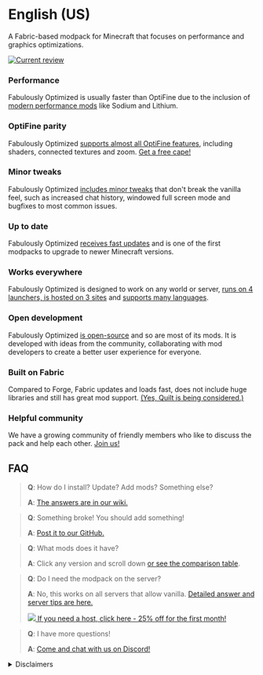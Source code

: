 # English (US)

A Fabric-based modpack for Minecraft that focuses on performance and graphics optimizations. 

[![Current review](https://img.youtube.com/vi/bb8G9X5Q_4I/maxresdefault.jpg)](https://www.youtube.com/watch?v=bb8G9X5Q_4I)

### Performance

Fabulously Optimized is usually faster than OptiFine due to the inclusion of [modern performance mods][1] like Sodium and Lithium.

### OptiFine parity

Fabulously Optimized [supports almost all OptiFine features][2], including shaders, connected textures and zoom. [Get a free cape!][3]

### Minor tweaks

Fabulously Optimized [includes minor tweaks][4] that don't break the vanilla feel, such as increased chat history, windowed full screen mode and bugfixes to most common issues.

### Up to date

Fabulously Optimized [receives fast updates][5] and is one of the first modpacks to upgrade to newer Minecraft versions.

### Works everywhere

Fabulously Optimized is designed to work on any world or server, [runs on 4 launchers, is hosted on 3 sites][6] and [supports many languages][7].

### Open development

Fabulously Optimized [is open-source][8] and so are most of its mods. It is developed with ideas from the community, collaborating with mod developers to create a better user experience for everyone.

### Built on Fabric

Compared to Forge, Fabric updates and loads fast, does not include huge libraries and still has great mod support. [(Yes, Quilt is being considered.)][9]

### Helpful community

We have a growing community of friendly members who like to discuss the pack and help each other. [Join us!][10]

## FAQ

> **Q**: How do I install? Update? Add mods? Something else?
> 
> **A**: [The answers are in our wiki.][11]


> **Q**: Something broke! You should add something!
> 
> **A**: [Post it to our GitHub.][8]


> **Q**: What mods does it have? 
> 
> **A**: Click any version and scroll down [or see the comparison table][12].


> **Q**: Do I need the modpack on the server?
> 
> **A**: No, this works on all servers that allow vanilla. [Detailed answer and server tips are here.][13] 
> 
> [![](https://i.ibb.co/gr9mSxW/image.png) If you need a host, click here - 25% off for the first month!][14]


> **Q**: I have more questions!
> 
> **A**: [Come and chat with us on Discord!][10]

<details>
   <summary>Disclaimers</summary>
   
* The modpack has been set up to be compatible with the rules of most public third-party servers, but it is your responsibility to verify whether you are allowed to use it or not. By installing this modpack you agree that the modpack author, the mod developers and Mojang provide no warranties for using this modpack, every action you do with it is your own. 
   
    * The command */ghost* (provided by [AntiGhost][15]) may be disallowed by the rules on some servers [as it sends a slight amount of packets][16], but it is safe if you don't spam it, use only when you are stuck in blocks.
* This modpack is using [Starlight][17] for chunk optimization and [due to the way it works][18], disabling (or replacing) the mod will make your existing worlds initially load a bit slower. This is harmless, it simply means the game is calculating the lit up areas again with a different algorithm.
* This modpack disables the [third-party server disclaimer][19], so if you are using the multiplayer function, you also agree to the following: 
    > Caution: Online play is offered by third-party servers that are not owned, operated, or supervised by Mojang Studios or Microsoft. During online play, you may be exposed to unmoderated chat messages or other types of user-generated content that may not be suitable for everyone. 

* [The "social interactions" screen][20] can be used by pressing the key `P` in-game or the `Social Interactions` button in the pause menu (coming soon), where players can ignore others' chat messages. However, chat reporting is disabled due to player safety and privacy concerns [(technical explanation)][21]. 
   * Chat reporting can be re-enabled by [disabling the mod][22] called [No Chat Reports][23].
   * Fabulously Optimized continues to encourage players to follow the rules of the server they play in, [Minecraft Community Standards][24] and all local laws. Any misconduct should be reported to the server administration and/or local police where necessary.
   
* Fabulously Optimized does not host any capes or other cosmetics, nor does it encourage users to buy them from any provider. Instead, the modpack encourages users to [prefer free cosmetics][25], while also giving them options to use any paid cosmetics they've previously obtained from certain providers.
   
* Yes, you can fork/remix this pack [according to the license][26]. You cannot, however, use the "Fabulously Optimized" name or logo.
   
</details>

[1]: https://github.com/Fabulously-Optimized/fabulously-optimized/blob/main/INCLUDED-MODS.md#smooth
[2]: https://fabulously-optimized.gitbook.io/modpack/readme/give-up-optifine
[3]: https://fabulously-optimized.gitbook.io/modpack/readme/free-cape
[4]: https://github.com/Fabulously-Optimized/fabulously-optimized/blob/main/INCLUDED-MODS.md#functional
[5]: https://github.com/Fabulously-Optimized/fabulously-optimized/blob/description-overhaul/CHANGELOG.md
[6]: https://github.com/Fabulously-Optimized/fabulously-optimized#downloads
[7]: https://github.com/Fabulously-Optimized/wiki/blob/main/en-us/language-support.md
[8]: https://github.com/Fabulously-Optimized/fabulously-optimized
[9]: https://github.com/Fabulously-Optimized/fabulously-optimized/issues/257
[10]: https://discord.gg/yxaXtaQqdB
[11]: https://fabulously-optimized.gitbook.io/modpack/
[12]: https://github.com/Fabulously-Optimized/fabulously-optimized/blob/main/INCLUDED-MODS.md
[13]: https://fabulously-optimized.gitbook.io/modpack/readme/server-setup
[14]: https://www.bisecthosting.com/clients/aff.php?aff=2604

[15]: https://www.curseforge.com/minecraft/mc-mods/antighost
[16]: https://www.curseforge.com/minecraft/mc-mods/antighost?comment=103
[17]: https://www.curseforge.com/minecraft/mc-mods/starlight
[18]: https://github.com/PaperMC/Starlight/blob/fabric/TECHNICAL_DETAILS.md#chunk-save-format
[19]: https://minecraft.fandom.com/wiki/File:Multiplayer_disclaimer.png
[20]: https://minecraft.fandom.com/wiki/Social_Interactions_screen#Usage
[21]: https://youtu.be/hYAUEMlugyw?t=43
[22]: https://fabulously-optimized.gitbook.io/modpack/readme/disabling-mods
[23]: https://www.curseforge.com/minecraft/mc-mods/no-chat-reports
[24]: https://www.minecraft.net/en-us/community-standards
[25]: https://fabulously-optimized.gitbook.io/modpack/readme/free-cape
[26]: https://github.com/Fabulously-Optimized/fabulously-optimized/blob/main/LICENSE.md
